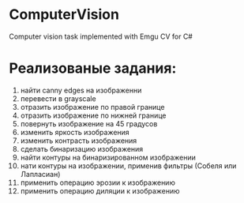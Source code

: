 # ComputerVision
Computer vision task implemented with Emgu CV for C#

# Реализованые задания:
1) найти canny edges на изображенни
2) перевести в grayscale
3) отразить изображение по правой границе
4) отразить изображение по нижней границе
5) повернуть изображение на 45 градусов
6) изменить яркость изображения
7) изменить контрасть изображения
8) сделать бинаризацию изображения
9) найти контуры на бинаризированном изображении
10) нати контуры на изображении, применив фильтры (Собеля или Лапласиан)
11) применить операцию эрозии к изображению
12) применить операцию диляции к изображению


